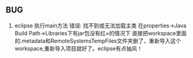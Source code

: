 


## BUG
1. eclipse 执行main方法 错误: 找不到或无法加载主类
在properties->Java Build Path->Libraries下有jar包没有红×的情况下
直接把workspace里面的.metadata和RemoteSystemsTempFiles文件夹删了，重新导入这个workspace,重新导入项目就好了。eclipse有点抽风！